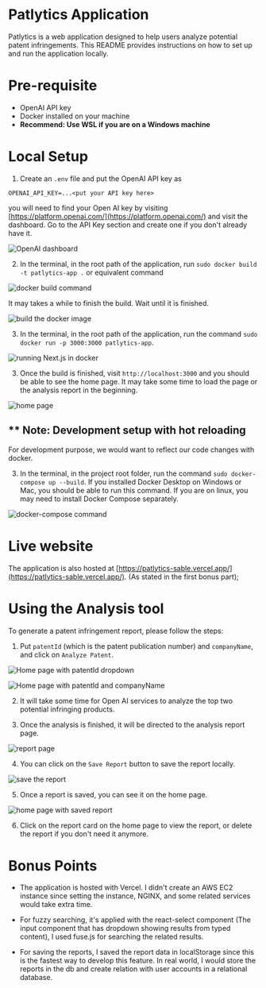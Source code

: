 # Patlytics Application

Patlytics is a web application designed to help users analyze potential patent infringements. This README provides instructions on how to set up and run the application locally.

# Pre-requisite
- OpenAI API key
- Docker installed on your machine
- __Recommend: Use WSL if you are on a Windows machine__

# Local Setup
1. Create an `.env` file and put the OpenAI API key as
```
OPENAI_API_KEY=...<put your API key here>
```

you will need to find your Open AI key by visiting [https://platform.openai.com/](https://platform.openai.com/) and visit the dashboard. Go to the API Key section and create one if you don't already have it.

![OpenAI dashboard](./readmeImages/image10.png)

2. In the terminal, in the root path of the application, run `sudo docker build -t patlytics-app .` or equivalent command

![docker build command](./readmeImages/image2.png)

It may takes a while to finish the build. Wait until it is finished.

![build the docker image](./readmeImages/image3.png)

3. In the terminal, in the root path of the application, run the command `sudo docker run -p 3000:3000 patlytics-app`.

![running Next.js in docker](./readmeImages/image11.png)

3. Once the build is finished, visit `http://localhost:3000` and you should be able to see the home page. It may take some time to load the page or the analysis report in the beginning.

![home page](./readmeImages/image4.png)

## ** Note: Development setup with hot reloading

For development purpose, we would want to reflect our code changes with docker.

3. In the terminal, in the project root folder, run the command `sudo docker-compose up --build`. If you installed Docker Desktop on Windows or Mac, you should be able to run this command. If you are on linux, you may need to install Docker Compose separately.

![docker-compose command](./readmeImages/image12.png)


# Live website

The application is also hosted at [https://patlytics-sable.vercel.app/](https://patlytics-sable.vercel.app/). (As stated in the first bonus part);

# Using the Analysis tool

To generate a patent infringement report, please follow the steps:

1. Put `patentId` (which is the patent publication number) and `companyName`, and click on `Analyze Patent`.

![Home page with patentId dropdown](./readmeImages/image5.png)

![Home page with patentId and companyName](./readmeImages/image6.png)

2. It will take some time for Open AI services to analyze the top two potential infringing products.

3. Once the analysis is finished, it will be directed to the analysis report page.

![report page](./readmeImages/image7.png)

4. You can click on the `Save Report` button to save the report locally.

![save the report](./readmeImages/image8.png)

5. Once a report is saved, you can see it on the home page.

![home page with saved report](./readmeImages/image9.png)

6. Click on the report card on the home page to view the report, or delete the report if you don't need it anymore.

# Bonus Points
- The application is hosted with Vercel. I didn't create an AWS EC2 instance since setting the instance, NGINX, and some related services would take extra time.

- For fuzzy searching, it's applied with the react-select component (The input component that has dropdown showing results from typed content), I used fuse.js for searching the related results.

- For saving the reports, I saved the report data in localStorage since this is the fastest way to develop this feature. In real world, I would store the reports in the db and create relation with user accounts in a relational database.
